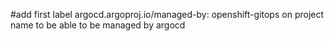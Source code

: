 #add first label argocd.argoproj.io/managed-by: openshift-gitops  on project name to be able to be managed by argocd
